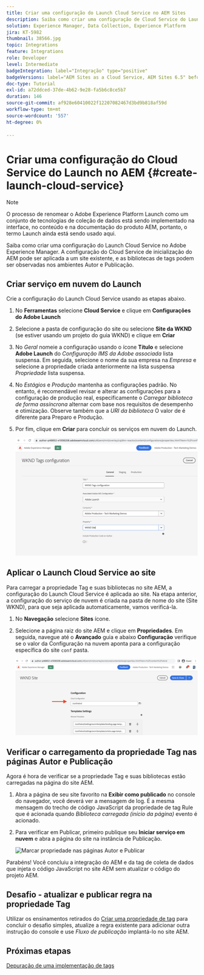 ```yaml
---
title: Criar uma configuração do Launch Cloud Service no AEM Sites
description: Saiba como criar uma configuração de Cloud Service do Launch no AEM. A configuração do Cloud Service do Launch pode ser aplicada a um site existente, e as bibliotecas de tags podem ser observadas nos ambientes do Author e Publish.
solution: Experience Manager, Data Collection, Experience Platform
jira: KT-5982
thumbnail: 38566.jpg
topic: Integrations
feature: Integrations
role: Developer
level: Intermediate
badgeIntegration: label="Integração" type="positive"
badgeVersions: label="AEM Sites as a Cloud Service, AEM Sites 6.5" before-title="false"
doc-type: Tutorial
exl-id: a72ddced-37de-4b62-9e28-fa5b6c8ce5b7
duration: 146
source-git-commit: af928e60410022f12207082467d3bd9b818af59d
workflow-type: tm+mt
source-wordcount: '557'
ht-degree: 0%

---
```


# Criar uma configuração do Cloud Service do Launch no AEM {#create-launch-cloud-service}

>[!NOTE]
>
>O processo de renomear o Adobe Experience Platform Launch como um conjunto de tecnologias de coleção de dados está sendo implementado na interface, no conteúdo e na documentação do produto AEM, portanto, o termo Launch ainda está sendo usado aqui.

Saiba como criar uma configuração do Launch Cloud Service no Adobe Experience Manager. A configuração do Cloud Service de inicialização do AEM pode ser aplicada a um site existente, e as bibliotecas de tags podem ser observadas nos ambientes Autor e Publicação.

## Criar serviço em nuvem do Launch

Crie a configuração do Launch Cloud Service usando as etapas abaixo.

1. No **Ferramentas** selecione **Cloud Service** e clique em **Configurações do Adobe Launch**

1. Selecione a pasta de configuração do site ou selecione **Site da WKND** (se estiver usando um projeto do guia WKND) e clique em **Criar**

1. No _Geral_ nomeie a configuração usando o ícone **Título** e selecione **Adobe Launch** do _Configuração IMS da Adobe associada_ lista suspensa. Em seguida, selecione o nome da sua empresa na _Empresa_ e selecione a propriedade criada anteriormente na lista suspensa _Propriedade_ lista suspensa.

1. No _Estágios_ e _Produção_ mantenha as configurações padrão. No entanto, é recomendável revisar e alterar as configurações para a configuração de produção real, especificamente o _Carregar biblioteca de forma assíncrona_ alternar com base nos requisitos de desempenho e otimização. Observe também que a _URI da biblioteca_ O valor de é diferente para Preparo e Produção.

1. Por fim, clique em **Criar** para concluir os serviços em nuvem do Launch.

   ![Iniciar configuração do Cloud Service](assets/launch-cloud-services-config.png)

## Aplicar o Launch Cloud Service ao site

Para carregar a propriedade Tag e suas bibliotecas no site AEM, a configuração do Launch Cloud Service é aplicada ao site. Na etapa anterior, a configuração do serviço de nuvem é criada na pasta de nome do site (Site WKND), para que seja aplicada automaticamente, vamos verificá-la.

1. No **Navegação** selecione **Sites** ícone.

1. Selecione a página raiz do site AEM e clique em **Propriedades**. Em seguida, navegue até o **Avançado** guia e abaixo **Configuração** verifique se o valor da Configuração na nuvem aponta para a configuração específica do site `conf` pasta.

   ![Aplicar configuração do Cloud Service ao site](assets/apply-cloud-services-config-to-site.png)

## Verificar o carregamento da propriedade Tag nas páginas Autor e Publicação

Agora é hora de verificar se a propriedade Tag e suas bibliotecas estão carregadas na página do site AEM.

1. Abra a página de seu site favorito na **Exibir como publicado** no console do navegador, você deverá ver a mensagem de log. É a mesma mensagem do trecho de código JavaScript da propriedade de tag Rule que é acionada quando _Biblioteca carregada (início da página)_ evento é acionado.

1. Para verificar em Publicar, primeiro publique seu **Iniciar serviço em nuvem** e abra a página do site na instância de Publicação.

   ![Marcar propriedade nas páginas Autor e Publicar](assets/tag-property-on-author-publish-pages.png)

Parabéns! Você concluiu a integração do AEM e da tag de coleta de dados que injeta o código JavaScript no site AEM sem atualizar o código do projeto AEM.

## Desafio - atualizar e publicar regra na propriedade Tag

Utilizar os ensinamentos retirados do [Criar uma propriedade de tag](./create-tag-property.md) para concluir o desafio simples, atualize a regra existente para adicionar outra instrução do console e use _Fluxo de publicação_ implantá-lo no site AEM.

## Próximas etapas

[Depuração de uma implementação de tags](debug-tags-implementation.md)

